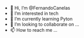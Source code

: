 - 👋 Hi, I’m @FernandoCanelas
- 👀 I’m interested in tech
- 🌱 I’m currently learning Pyton
- 💞️ I’m looking to collaborate on ...
- 📫 How to reach me ...

<!---
FernandoCanelas/FernandoCanelas is a ✨ special ✨ repository because its `README.md` (this file) appears on your GitHub profile.
You can click the Preview link to take a look at your changes.
--->
